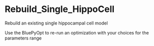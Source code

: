 # Rebuild_Single_HippoCell
Rebuild an existing single hippocampal cell model

Use the BluePyOpt to re-run an optimization with your choices for the parameters range
